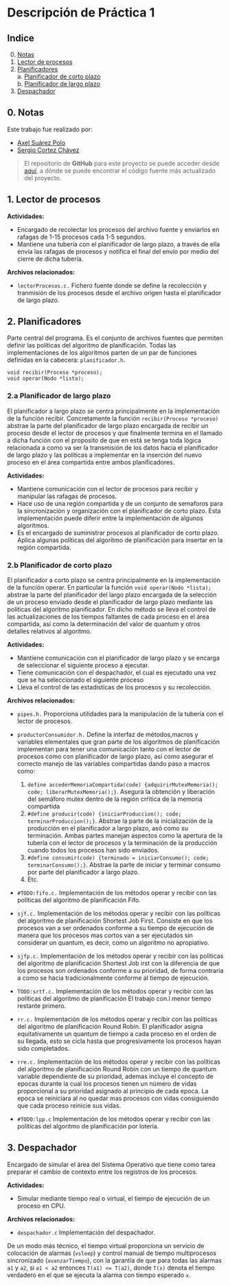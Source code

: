# Descripción de Práctica 1

<!-- #TODO: Agregar algun componente faltante.(TIEMPO VIRTUAL) -->

## Indice

0. [Notas](#0.-Notas)
1. [Lector de procesos](#1.-Lector-de-procesos)
2. [Planificadores](#2.-Planificadores)  
    a. [Planificador de corto plazo](#2.a-Planificador-de-corto-plazo)  
    b. [Planificador de largo plazo](#2.b-Planificador-de-largo-plazo)
3. [Despachador](#3.-Despachador)

## 0. Notas

Este trabajo fue realizado por:

  - [Axel Suárez Polo](https://github.com/ggzor/)
  - [Sergio Cortez Chávez](https://github.com/SerCor)

> El repositorio de **GitHub** para este proyecto se puede acceder desde [aquí](https://github.com/ggzor/SistemasOperativos2/), a dónde se puede encontrar el código fuente más actualizado del proyecto.

## 1. Lector de procesos

**Actividades:**

+ Encargado de recolectar los procesos del archivo fuente y enviarlos en rafagas de 1-15 procesos cada 1-5 segundos.
+ Mantiene una tubería con el planificador de largo plazo, a través de ella envía las rafagas de procesos y notifica el final del envío por medio del cierre de dicha tubería.

**Archivos relacionados:**

+ `lectorProcesos.c.` Fichero fuente donde se define la recolección y tranmisión de los procesos desde el archivo origen hasta el planificador de largo plazo.

## 2. Planificadores

Parte central del programa. Es el conjunto de archivos fuentes que permiten definir las políticas del algoritmo de planificación. Todas las implementaciones de los algoritmos parten de un par de funciones definidas en la cabecera:
`planificador.h`.

    void recibir(Proceso *proceso);
    void operar(Nodo *lista);

### **2.a Planificador de largo plazo**

El planificador a largo plazo se centra principalmente en la implementación de la función recibir. Concretamente la función `recibir(Proceso *proceso)` abstrae la parte del planificador de largo plazo encargada de recibir un proceso desde el lector de procesos y que finalmente termina en el llamado a dicha función con el proposito de que en está se tenga toda lógica relacionada a como va ser la transmisión de los datos hacia el planificador de largo plazo y las políticas a implementar en la inserción del nuevo proceso en el área compartida entre ambos planificadores.

**Actividades:**

+ Mantiene comunicación con el lector de procesos para recibir y manipular las rafagas de procesos.
+ Hace uso de una región compartida y de un conjunto de semaforos para la sincronización y organización con el planificador de corto plazo. Esta implementación puede diferir entre la implementación de algunos algoritmos.
+ Es el encargado de suministrar procesos al planificador de corto plazo. Aplica algunas políticas del algoritmo de planificación para insertar en la región compartida.

### **2.b Planificador de corto plazo**

El planificador a corto plazo se centra principalmente en la implementación de la función operar. En particular la función
`void operar(Nodo *lista);` abstrae la parte del planificador del largo plazo encargada de la selección de un proceso enviado desde el planificador de largo plazo mediante las políticas del algoritmo planificador. En dicho método se lleva el control de las actualizaciones de los tiempos faltantes de cada proceso en el área compartida, así como la determinación del valor de quantum y otros detalles relativos al algoritmo.

**Actividades:**

+ Mantiene comunicación con el planificador de largo plazo y se encarga de seleccionar el siguiente proceso a ejecutar.
+ Tiene comunicación con el despachador, el cual es ejecutado una vez que se ha seleccionado el siguiente proceso
+ Lleva el control de las estadisticas de los procesos y su recolección.

**Archivos relacionados:**

+ `pipes.h.` Proporciona utilidades para la manipulación de la tubería con el lector de procesos.
+ `productorConsumidor.h.` Define la interfaz de métodos,macros y variables elementales que gran parte de los algoritmos de planificación implementan para tener una comunicación tanto con el lector de procesos como con planificador de largo plazo, así como asegurar el correcto manejo de las variables compartidas dando paso a macros como:

    1. `define accederMemoriaCompartida(code) {adquirirMutexMemoria(); code; liberarMutexMemoria();}`. Asegura la obtención y liberación del semáforo mutex dentro de la región crŕitica  de la memoria compartida
    2. `#define producir(code) {iniciarProduccion(); code; terminarProduccion();}`. Abstrae la parte de la inicialización de la producción en el planificador a largo plazo, asó como su terminación. Ambas partes manejan aspectos como la apertura de la tubería con el lector de procesos y la terminación de la producción cuando todos los procesos han sido enviados.
    3. `#define consumir(code) {terminado = iniciarConsumo(); code; terminarConsumo();}`. Abstrae la parte de iniciar y terminar consumo por parte del planificador a largo plazo.
    4. Etc.

+ `#TODO:fifo.c.` Implementación de los métodos operar y recibir con las políticas del algoritmo de planificación Fifo.
+ `sjf.c.` Implementación de los métodos operar y recibir con las políticas del algoritmo de planificación Shortest Job First. Consiste en que los procesos van a ser ordenados conforme a su tiempo de ejecución de manera que los procesos mas cortos van a ser ejecutados sin considerar un quantum, es decir, como un algoritmo no apropiativo.
+ `sjfp.c.` Implementación de los métodos operar y recibir con las políticas del algoritmo de planificación Shortest Job irst con la diferencia de que los procesos son ordenados conforme a su prioridad, de forma contraria a como se hacia tradicionalmente conforme al tiempo de ejecución.
+ `TODO:srtf.c.` Implementación de los métodos operar y recibir con las políticas del algoritmo de planificación El trabajo con.l menor tiempo restante primero.
+ `rr.c.` Implementación de los métodos operar y recibir con las políticas del algoritmo de planificación Round Robin. El planificador asigna equitativamente un quantum de tiempo a cada proceso en el orden de su llegada, esto se cicla hasta que progresivamente los procesos hayan sido completados.
+ `rre.c.` Implementación de los métodos operar y recibir con las políticas del algoritmo de planificación Round Robin con un tiempo de quantum variable dependiente de su prioridad, ademas incluye el concepto de epocas durante la cual los procesos tienen un número de vidas proporcional a su prioridad asignado al principio de cada epoca. La epoca se reiniciara al no quedar mas procesos con vidas consiguiendo que cada proceso reinicie sus vidas.
+ `#TODO:lpp.c` Implementación de los métodos operar y recibir con las políticas del algoritmo de planificación por lotería.

## 3. Despachador

Encargado de simular el área del Sistema Operativo que tiene como tarea preparar el cambio de contexto entre los registros de los procesos.

**Actividades:**

+ Simular mediante tiempo real o virtual, el tiempo de ejecución de un proceso en CPU.

**Archivos relacionados:**

+ `despachador.c` Implementación del despachador.

De un modo más técnico, el tiempo virtual proporciona un servicio de colocación de alarmas (`vsleep`) y control manual de tiempo multiprocesos sincronizado (`avanzarTiempo`), con la garantía de que para todas las alarmas `a1` y `a2`, si `a1 < a2` entonces `T(a1) <= T(a2)`, donde `T(x)` denota el tiempo verdadero en el que se ejecuta la alarma con tiempo esperado `x`.
